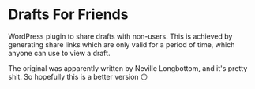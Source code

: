 # Drafts For Friends

WordPress plugin to share drafts with non-users. This is achieved by generating share links which are only valid for a period of time, which anyone can use to view a draft.

The original was apparently written by Neville Longbottom, and it's pretty shit. So hopefully this is a better version :no_mouth:
